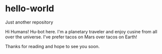 # hello-world
Just another repository

Hi Humans! 
Hu-bot here. I'm a planetary traveler and enjoy cusine from all over the universe. I've prefer tacos on Mars over tacos on Earth!

Thanks for reading and hope to see you soon.

